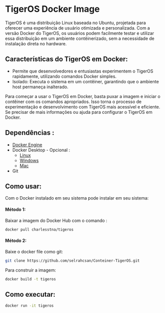 # TigerOS Docker Image

TigerOS é uma distribuição Linux baseada no Ubuntu, projetada para oferecer uma experiência de usuário otimizada e personalizada. Com a versão Docker do TigerOS, os usuários podem facilmente testar e utilizar essa distribuição em um ambiente contêinerizado, sem a necessidade de instalação direta no hardware.

## Características do TigerOS em Docker:

* Permite que desenvolvedores e entusiastas experimentem o TigerOS rapidamente, utilizando comandos Docker simples.
* Isolado: Executa o sistema em um contêiner, garantindo que o ambiente host permaneça inalterado.

Para começar a usar o TigerOS em Docker, basta puxar a imagem e iniciar o contêiner com os comandos apropriados. Isso torna o processo de experimentação e desenvolvimento com TigerOS mais acessível e eficiente. Se precisar de mais informações ou ajuda para configurar o TigerOS em Docker.

## Dependências :

* [Docker Engine](https://docs.docker.com/engine/install/)
* Docker Desktop - Opcional :
    * [Linux](https://docs.docker.com/desktop/install/linux/)
    * [Windows](https://docs.docker.com/desktop/install/windows-install/)
    * [Mac](https://docs.docker.com/desktop/install/mac-install/)
* Git

## Como usar:

Com o Docker instalado em seu sistema pode instalar em seu sistema:

#### Método 1: 

Baixar a imagem do Docker Hub com o comando :
```bash
docker pull charlesstna/tigeros
```

#### Método 2:

Baixe o docker file como git:
```bash
git clone https://github.com/selrahcsan/Conteiner-TigerOS.git
```

Para construir a imagem:
```bash
docker build -t tigeros
```

## Como executar:

```bash
docker run -it tigeros
```
